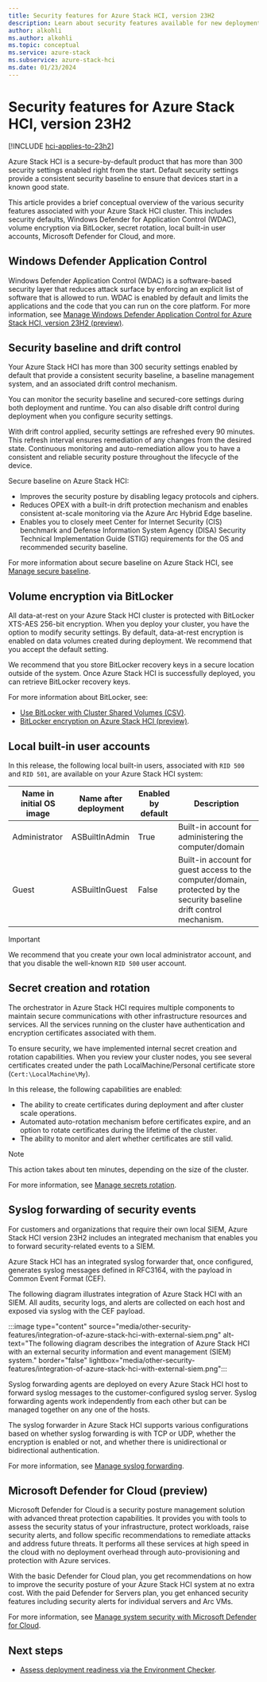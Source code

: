 ```yaml
---
title: Security features for Azure Stack HCI, version 23H2
description: Learn about security features available for new deployments of Azure Stack HCI, version 23H2.
author: alkohli
ms.author: alkohli
ms.topic: conceptual
ms.service: azure-stack
ms.subservice: azure-stack-hci
ms.date: 01/23/2024
---
```


# Security features for Azure Stack HCI, version 23H2

[!INCLUDE [hci-applies-to-23h2](../../includes/hci-applies-to-23h2.md)]

Azure Stack HCI is a secure-by-default product that has more than 300 security settings enabled right from the start. Default security settings provide a consistent security baseline to ensure that devices start in a known good state.

This article provides a brief conceptual overview of the various security features associated with your Azure Stack HCI cluster. This includes security defaults, Windows Defender for Application Control (WDAC), volume encryption via BitLocker, secret rotation, local built-in user accounts, Microsoft Defender for Cloud, and more.

## Windows Defender Application Control

Windows Defender Application Control (WDAC) is a software-based security layer that reduces attack surface by enforcing an explicit list of software that is allowed to run. WDAC is enabled by default and limits the applications and the code that you can run on the core platform. For more information, see [Manage Windows Defender Application Control for Azure Stack HCI, version 23H2 (preview)](../manage/manage-wdac.md).

## Security baseline and drift control

Your Azure Stack HCI has more than 300 security settings enabled by default that provide a consistent security baseline, a baseline management system, and an associated drift control mechanism.

You can monitor the security baseline and secured-core settings during both deployment and runtime. You can also disable drift control during deployment when you configure security settings.

With drift control applied, security settings are refreshed every 90 minutes. This refresh interval ensures remediation of any changes from the desired state. Continuous monitoring and auto-remediation allow you to have a consistent and reliable security posture throughout the lifecycle of the device.

Secure baseline on Azure Stack HCI:

- Improves the security posture by disabling legacy protocols and ciphers.
- Reduces OPEX with a built-in drift protection mechanism and enables consistent at-scale monitoring via the Azure Arc Hybrid Edge baseline.
- Enables you to closely meet Center for Internet Security (CIS) benchmark and Defense Information System Agency (DISA) Security Technical Implementation Guide (STIG) requirements for the OS and recommended security baseline.

For more information about secure baseline on Azure Stack HCI, see [Manage secure baseline](../manage/manage-secure-baseline.md).

## Volume encryption via BitLocker

All data-at-rest on your Azure Stack HCI cluster is protected with BitLocker XTS-AES 256-bit encryption. When you deploy your cluster, you have the option to modify security settings. By default, data-at-rest encryption is enabled on data volumes created during deployment. We recommend that you accept the default setting.

We recommend that you store BitLocker recovery keys in a secure location outside of the system. Once Azure Stack HCI is successfully deployed, you can retrieve BitLocker recovery keys.

For more information about BitLocker, see:

- [Use BitLocker with Cluster Shared Volumes (CSV)](../manage/bitlocker-on-csv.md).
- [BitLocker encryption on Azure Stack HCI (preview)](../manage/manage-bitlocker.md).

## Local built-in user accounts

In this release, the following local built-in users, associated with `RID 500` and `RID 501`, are available on your Azure Stack HCI system:

|Name in initial OS image |Name after deployment |Enabled by default |Description |
|-----|-----|-----|-----|
|Administrator |ASBuiltInAdmin |True |Built-in account for administering the computer/domain |
|Guest |ASBuiltInGuest |False |Built-in account for guest access to the computer/domain, protected by the security baseline drift control mechanism. |

> [!IMPORTANT]
> We recommend that you create your own local administrator account, and that you disable the well-known `RID 500` user account.

## Secret creation and rotation

The orchestrator in Azure Stack HCI requires multiple components to maintain secure communications with other infrastructure resources and services. All the services running on the cluster have authentication and encryption certificates associated with them.

To ensure security, we have implemented internal secret creation and rotation capabilities. When you review your cluster nodes, you see several certificates created under the path LocalMachine/Personal certificate store (`Cert:\LocalMachine\My`).

In this release, the following capabilities are enabled:

- The ability to create certificates during deployment and after cluster scale operations.
- Automated auto-rotation mechanism before certificates expire, and an option to rotate certificates during the lifetime of the cluster.
- The ability to monitor and alert whether certificates are still valid.

> [!NOTE]
> This action takes about ten minutes, depending on the size of the cluster.

For more information, see [Manage secrets rotation](../manage/manage-secrets-rotation.md).

## Syslog forwarding of security events

For customers and organizations that require their own local SIEM, Azure Stack HCI version 23H2 includes an integrated mechanism that enables you to forward security-related events to a SIEM.

Azure Stack HCI has an integrated syslog forwarder that, once configured, generates syslog messages defined in RFC3164, with the payload in Common Event Format (CEF).

The following diagram illustrates integration of Azure Stack HCI with an SIEM. All audits, security logs, and alerts are collected on each host and exposed via syslog with the CEF payload.

:::image type="content" source="media/other-security-features/integration-of-azure-stack-hci-with-external-siem.png" alt-text="The following diagram describes the integration of Azure Stack HCI with an external security information and event management (SIEM) system." border="false" lightbox="media/other-security-features/integration-of-azure-stack-hci-with-external-siem.png":::

Syslog forwarding agents are deployed on every Azure Stack HCI host to forward syslog messages to the customer-configured syslog server. Syslog forwarding agents work independently from each other but can be managed together on any one of the hosts.

The syslog forwarder in Azure Stack HCI supports various configurations based on whether syslog forwarding is with TCP or UDP, whether the encryption is enabled or not, and whether there is unidirectional or bidirectional authentication.

For more information, see [Manage syslog forwarding](../manage/manage-syslog-forwarding.md).

## Microsoft Defender for Cloud (preview)

Microsoft Defender for Cloud is a security posture management solution with advanced threat protection capabilities. It provides you with tools to assess the security status of your infrastructure, protect workloads, raise security alerts, and follow specific recommendations to remediate attacks and address future threats. It performs all these services at high speed in the cloud with no deployment overhead through auto-provisioning and protection with Azure services.

With the basic Defender for Cloud plan, you get recommendations on how to improve the security posture of your Azure Stack HCI system at no extra cost. With the paid Defender for Servers plan, you get enhanced security features including security alerts for individual servers and Arc VMs.

For more information, see [Manage system security with Microsoft Defender for Cloud](../manage/manage-security-with-defender-for-cloud.md).

## Next steps

- [Assess deployment readiness via the Environment Checker](../manage/use-environment-checker.md).
